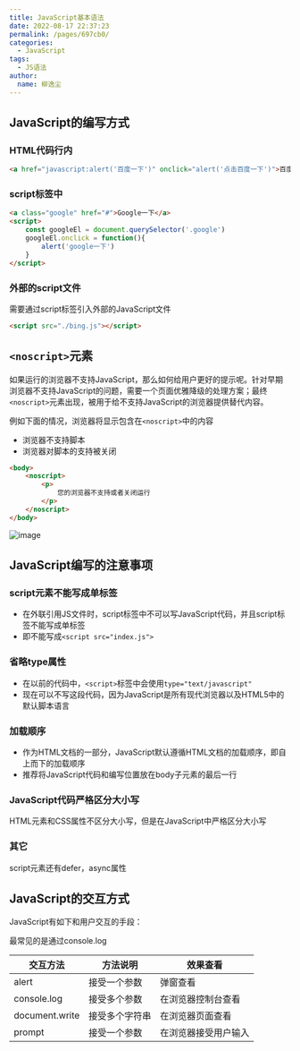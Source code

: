 ```yaml
---
title: JavaScript基本语法
date: 2022-08-17 22:37:23
permalink: /pages/697cb0/
categories:
  - JavaScript
tags:
  - JS语法
author: 
  name: 柳逸尘
---
```


## JavaScript的编写方式

### HTML代码行内

```html
<a href="javascript:alert('百度一下')" onclick="alert('点击百度一下')">百度一下</a>
```

### script标签中

```html
<a class="google" href="#">Google一下</a>
<script>
	const googleEl = document.querySelector('.google')
    googleEl.onclick = function(){
        alert('google一下')
    }
</script>
```

### 外部的script文件

需要通过script标签引入外部的JavaScript文件

```html
<script src="./bing.js"></script>
```

## `<noscript>`元素

如果运行的浏览器不支持JavaScript，那么如何给用户更好的提示呢。针对早期浏览器不支持JavaScript的问题，需要一个页面优雅降级的处理方案；最终`<noscript>`元素出现，被用于给不支持JavaScript的浏览器提供替代内容。

例如下面的情况，浏览器将显示包含在`<noscript>`中的内容

- 浏览器不支持脚本
- 浏览器对脚本的支持被关闭

```html
<body>
    <noscript>
    	<p>
            您的浏览器不支持或者关闭运行
        </p>
    </noscript>
</body>
```

![image](https://cdn.statically.io/gh/liuyichens/blog_img@main/image.5yml2gbh2as0.webp)

## JavaScript编写的注意事项

### script元素不能写成单标签

- 在外联引用JS文件时，script标签中不可以写JavaScript代码，并且script标签不能写成单标签
- 即不能写成`<script src="index.js">`

### 省略type属性

- 在以前的代码中，`<script>`标签中会使用`type="text/javascript"`
- 现在可以不写这段代码，因为JavaScript是所有现代浏览器以及HTML5中的默认脚本语言

### 加载顺序

- 作为HTML文档的一部分，JavaScript默认遵循HTML文档的加载顺序，即自上而下的加载顺序
- 推荐将JavaScript代码和编写位置放在body子元素的最后一行

### JavaScript代码严格区分大小写

HTML元素和CSS属性不区分大小写，但是在JavaScript中严格区分大小写

### 其它

script元素还有defer，async属性



## JavaScript的交互方式

JavaScript有如下和用户交互的手段：

最常见的是通过console.log

| 交互方法       | 方法说明       | 效果查看             |
| -------------- | -------------- | -------------------- |
| alert          | 接受一个参数   | 弹窗查看             |
| console.log    | 接受多个参数   | 在浏览器控制台查看   |
| document.write | 接受多个字符串 | 在浏览器页面查看     |
| prompt         | 接受一个参数   | 在浏览器接受用户输入 |


